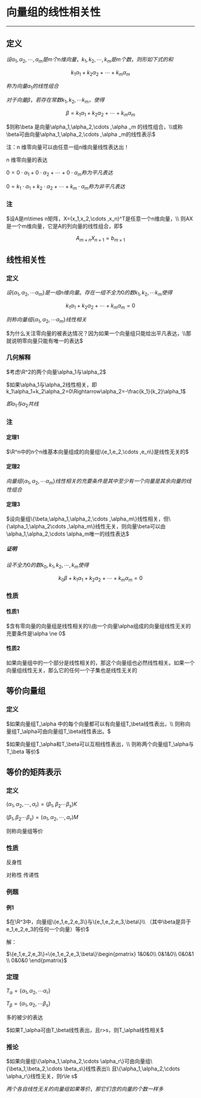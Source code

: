 # 向量组的线性相关性

---

## 定义

$设\alpha_1,\alpha_2,\cdots,\alpha _m是m个n维向量，k_1,k_2,\cdots , k_m是m个数，则形如下式的和$

$$k_1\alpha_1+k_2\alpha_2+\cdots +k_m\alpha_m$$

$称为向量\alpha _1 的线性组合$

$对于向量\beta，若存在常数k_1,k_2,\cdots k_m，使得$

$$\beta =k_1\alpha_1+k_2\alpha_2+\cdots +k_m\alpha_m$$

$则称\beta 是向量\alpha_1,\alpha_2,\cdots ,\alpha _m 的线性组合，\\或称\beta可由向量\alpha_1,\alpha_2,\cdots ,\alpha _m的线性表示$

注：n 维零向量可以由任意一组n维向量线性表达出！

n 维零向量的表达

$0=0\cdot \alpha _ 1+ 0\cdot \alpha_2  + \cdots +0\cdot \alpha_m 称为平凡表达$

$0=k_1\cdot \alpha _ 1+ k_2\cdot \alpha_2  + \cdots +k_m\cdot \alpha_m 称为非平凡表达$

### 注

$设A是m\times n矩阵，X=(x_1,x_2,\cdots ,x_n)^T是任意一个n维向量，\\
则AX是一个m维向量，它是A的列向量的线性组合，即$

$$A_{m\times n}X_{n\times 1}=b_{m\times 1}$$

## 线性相关性

### 定义

$设\{\alpha _1 ,\alpha_2,\cdots \alpha_m\}是一组n维向量。存在一组不全为0的数k_1,k_2,\cdots k_m使得$

$$k_1\alpha_1+k_2\alpha_2+\cdots +k_m\alpha_m=0$$

$则称向量组\{\alpha _1 ,\alpha_2,\cdots \alpha_m\}线性相关$

$为什么关注零向量的被表达情况？因为如果一个向量组只能给出平凡表达，\\那就说明零向量只能有唯一的表达$

### 几何解释

$考虑\R^2的两个向量\alpha_1与\alpha_2$

$如果\alpha_1与\alpha_2线性相关，即k_1\alpha_1+k_2\alpha_2=0\Rightarrow\alpha_2=-\frac{k_1}{k_2}\alpha_1$

$即\alpha_1与\alpha_2共线$

### 注

#### 定理1

$\R^n中的n个n维基本向量组成的向量组\{e_1,e_2,\cdots ,e_n\}是线性无关的$

#### 定理2

$向量组\{\alpha _1 ,\alpha_2,\cdots \alpha_m\}线性相关的充要条件是其中至少有一个向量是其余向量的线性组合$


#### 定理3
$设向量组\{\beta,\alpha_1,\alpha_2,\cdots ,\alpha_m\}线性相关，但\{\alpha_1,\alpha_2\cdots ,\alpha_m\}线性无关，则向量\beta可以由\alpha_1,\alpha_2,\cdots \alpha_m唯一的线性表达$

##### 证明

$设不全为0的数k_0, k_1, k_2,\cdots ,k_m使得$

$$k_0\beta+k_1\alpha_1+k_2\alpha_2+\cdots +k_m\alpha_m=0$$

### 性质

#### 性质1

$含有零向量的向量组是线性相关的\\由一个向量\alpha组成的向量组线性无关的充要条件是\alpha \ne 0$

#### 性质2

如果向量组中的一个部分是线性相关的，那这个向量组也必然线性相关。如果一个向量组线性无关，那么它的任何一个子集也是线性无关的

## 等价向量组

### 定义

$如果向量组T_\alpha 中的每个向量都可以有向量组T_\beta线性表出，\\
则称向量组T_\alpha可由向量组T_\beta线性表出。$

$如果向量组T_\alpha和T_\beta可以互相线性表出，\\
则称两个向量组T_\alpha与T_\beta 等价$

## 等价的矩阵表示

### 定义

$(\alpha_1,\alpha_2,\cdots,\alpha_r)=(\beta_1, \beta_2 \cdots \beta_s)K$

$(\beta_1, \beta_2 \cdots \beta_s)=(\alpha_1,\alpha_2,\cdots,\alpha_r)M$

则称向量组等价

### 性质

反身性

对称性
传递性

### 例题

#### 例1

$在\R^3中，向量组\{e_1,e_2,e_3\}与\{e_1,e_2,e_3,\beta\}\\
（其中\beta是异于e_1,e_2,e_3的任何一个向量）等价$

解：

$\{e_1,e_2,e_3\}=\{e_1,e_2,e_3,\beta\}\begin{pmatrix}
1&0&0\\
0&1&0\\
0&0&1 \\
0&0&0 
\end{pmatrix}$

### 定理

$T_\alpha=\{\alpha_1,\alpha_2,\cdots \alpha_r\}$

$T_\beta=\{\alpha_1,\alpha_2,\cdots \beta_s\}$

多的被少的表达

$如果T_\alpha可由T_\beta线性表出，且r>s，则T_\alpha线性相关$

### 推论

$如果向量组\{\alpha_1,\alpha_2,\cdots \alpha_r\}可由向量组\{\beta_1,\beta_2,\cdots \beta_s\}线性表出\\
且\{\alpha_1,\alpha_2,\cdots \alpha_r\}线性无关，则r\le s$

$两个各自线性无关的向量组如果等价，那它们含的向量的个数一样多$